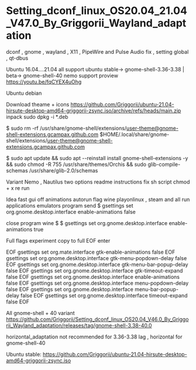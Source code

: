 # Setting_dconf_linux_OS20.04_21.04_V47.0_By_Griggorii_Wayland_adaptation
dconf , gnome , wayland , X11 , PipeWire and Pulse Audio fix , setting global , qt-dbus

Ubuntu 16.04....21.04 all support ubuntu stable-> gnome-shell-3.36-3.38 | beta-> gnome-shell-40 nemo support proview https://youtu.be/fqCYEX4uOhg

Ubuntu debian

Download theame + icons https://github.com/Griggorii/ubuntu-21.04-hirsute-desktop-amd64-griggorii-zsync.iso/archive/refs/heads/main.zip inpack sudo dpkg -i *.deb

$ sudo rm -rf /usr/share/gnome-shell/extensions/user-theme@gnome-shell-extensions.gcampax.github.com $HOME/.local/share/gnome-shell/extensions/user-theme@gnome-shell-extensions.gcampax.github.com

$ sudo apt update && sudo apt --reinstall install gnome-shell-extensions -y && sudo chmod -R 755 /usr/share/themes/Orchis && sudo glib-compile-schemas /usr/share/glib-2.0/schemas

Variant Nemo , Nautilus two options readme instructions fix sh script chmod + x re run

Idea fast gui off animations autorun flag wine playonlinux , steam and all run applications emulators program send $ gsettings set org.gnome.desktop.interface enable-animations false

close program wine $ $ gsettings set org.gnome.desktop.interface enable-animations true

Full flags experiment copy to full EOF enter

EOF
gsettings set org.mate.interface gtk-enable-animations false
EOF
gsettings set org.gnome.desktop.interface gtk-menu-popdown-delay false
EOF
gsettings set org.gnome.desktop.interface gtk-menu-bar-popup-delay false
EOF
gsettings set org.gnome.desktop.interface gtk-timeout-expand false
EOF
gsettings set org.gnome.desktop.interface enable-animations false
EOF
gsettings set org.gnome.desktop.interface menu-popdown-delay false
EOF
gsettings set org.gnome.desktop.interface menu-bar-popup-delay false
EOF
gsettings set org.gnome.desktop.interface timeout-expand false
EOF

All gnome-shell + 40 variant https://github.com/Griggorii/Setting_dconf_linux_OS20.04_V46.0_By_Griggorii_Wayland_adaptation/releases/tag/gnome-shell-3.38-40.0

horizontal_adaptation not recommended for 3.36-3.38 lag , horizontal for gnome-shell-40

Ubuntu stable: https://github.com/Griggorii/ubuntu-21.04-hirsute-desktop-amd64-griggorii-zsync.iso
